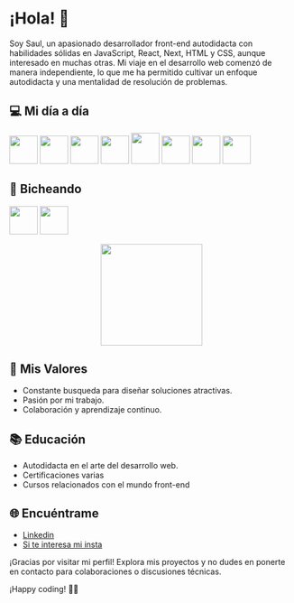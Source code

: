 # ¡Hola! 👋

Soy Saul, un apasionado desarrollador front-end autodidacta con habilidades sólidas en JavaScript, React, Next, HTML y CSS, aunque interesado en muchas otras. Mi viaje en el desarrollo web comenzó de manera independiente, lo que me ha permitido cultivar un enfoque autodidacta y una mentalidad de resolución de problemas.

## 💻 Mi día a día
<div>
      <img
        height="50em"
        width="50em"
        src="https://diziglobalsolution.com/wp-content/uploads/2023/04/logo-css-3-1536.png"
      />
      <img
        height="50em"
        width="50em"
        src="https://www.datocms-assets.com/75941/1657707878-nextjs_logo.png"
      />
      <img
        height="50em"
        width="50em"
        src="https://files.raycast.com/nwt9ncojkvwmjfkaada8upafvpnu"
      />
      <img
        height="50em"
        width="50em"
        src="https://static-00.iconduck.com/assets.00/typescript-plain-icon-256x256-ypojgpyj.png"
      />
      <img
        height="55em"
        width="50em"
        src="https://res.cloudinary.com/thewebmaster/image/upload/c_scale,f_auto,q_auto:best,w_516/images/html/html5.png"
      />
      <img
        height="50em"
        width="50em"
        src="https://diziglobalsolution.com/wp-content/uploads/2023/04/logo-css-3-1536.png"
      />
      <img
        height="50em"
        width="50em"
        src="https://media.licdn.com/dms/image/D4D12AQEL9aeB8WqRaw/article-cover_image-shrink_600_2000/0/1685204779306?e=2147483647&v=beta&t=jr7Um-vZDvcgCCzx0a48zCEr3RtUyRVqelGOzrpL4bs"
      />
      <img
        height="50em"
        width="50em"
        src="https://upload.wikimedia.org/wikipedia/commons/thumb/4/47/React.svg/640px-React.svg.png"
      />
    </div>

## 🐛 Bicheando
<div>
 <img height="50em" width="50em" src="https://astro.js.org/astro.png" />
 <img
        height="50em"
        width="50em"
        src="https://victorroblesweb.es/wp-content/uploads/2018/01/nodejs-victorroblesweb.png"
      />
</div>

<p align="center">
<a href="https://github.com/saulvg">

  <img height="180em" src="https://github-readme-stats-eight-theta.vercel.app/api/top-langs/?username=saulvg&layout=compact&langs_count=8&theme=algolia"/>
</a>
</p>

## 🚀 Mis Valores

- Constante busqueda para diseñar soluciones atractivas.
- Pasión por mi trabajo.
- Colaboración y aprendizaje continuo.

## 📚 Educación

- Autodidacta en el arte del desarrollo web.
- Certificaciones varias
- Cursos relacionados con el mundo front-end

## 🌐 Encuéntrame

- <a href='https://www.linkedin.com/in/saul-vaquero-garvin-51a993225/'>Linkedin</a>
- <a href='https://www.instagram.com/lilbug.bug?utm_source=ig_web_button_share_sheet&igsh=ZDNlZDc0MzIxNw=='>Si te interesa mi insta </a>

¡Gracias por visitar mi perfil! Explora mis proyectos y no dudes en ponerte en contacto para colaboraciones o discusiones técnicas.

¡Happy coding! 🚀✨


